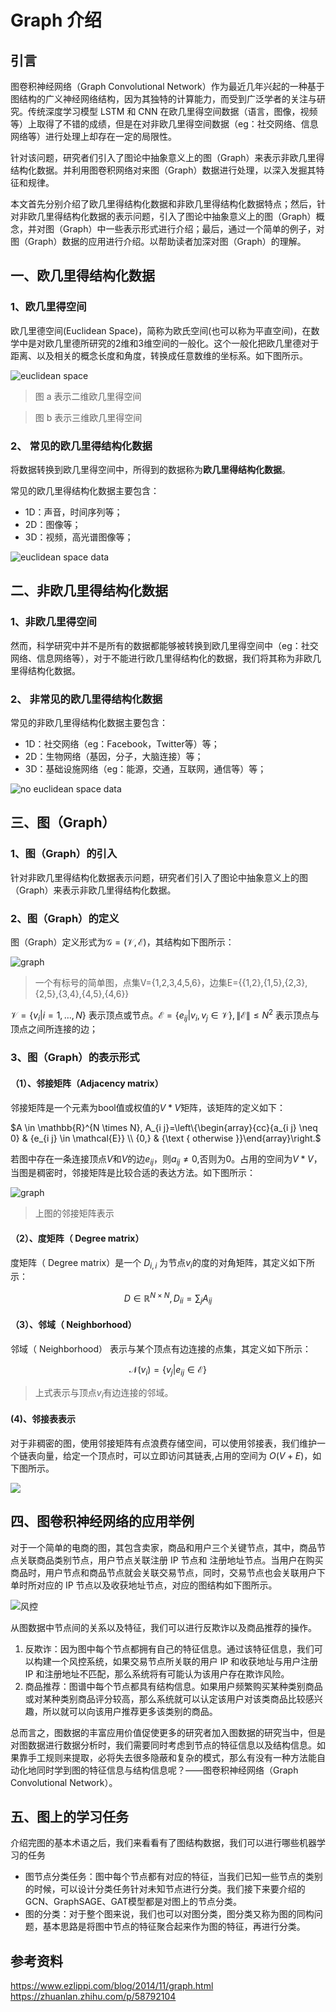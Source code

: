 # Graph 介绍

## 引言

图卷积神经网络（Graph Convolutional Network）作为最近几年兴起的一种基于图结构的广义神经网络结构，因为其独特的计算能力，而受到广泛学者的关注与研究。传统深度学习模型 LSTM 和 CNN 在欧几里得空间数据（语言，图像，视频等）上取得了不错的成绩，但是在对非欧几里得空间数据（eg：社交网络、信息网络等）进行处理上却存在一定的局限性。

针对该问题，研究者们引入了图论中抽象意义上的图（Graph）来表示非欧几里得结构化数据。并利用图卷积网络对来图（Graph）数据进行处理，以深入发掘其特征和规律。

本文首先分别介绍了欧几里得结构化数据和非欧几里得结构化数据特点；然后，针对非欧几里得结构化数据的表示问题，引入了图论中抽象意义上的图（Graph）概念，并对图（Graph）中一些表示形式进行介绍；最后，通过一个简单的例子，对图（Graph）数据的应用进行介绍。以帮助读者加深对图（Graph）的理解。

## 一、欧几里得结构化数据

### 1、欧几里得空间

欧几里德空间(Euclidean Space)，简称为欧氏空间(也可以称为平直空间)，在数学中是对欧几里德所研究的2维和3维空间的一般化。这个一般化把欧几里德对于距离、以及相关的概念长度和角度，转换成任意数维的坐标系。如下图所示。

![euclidean space](img/euclidean_space.png)

> 图 a 表示二维欧几里得空间

> 图 b 表示三维欧几里得空间


### 2、 常见的欧几里得结构化数据

将数据转换到欧几里得空间中，所得到的数据称为**欧几里得结构化数据**。

常见的欧几里得结构化数据主要包含：

- 1D：声音，时间序列等；
- 2D：图像等；
- 3D：视频，高光谱图像等；

![euclidean space data](img/euclidean_space_data.png)


## 二、非欧几里得结构化数据

### 1、非欧几里得空间

然而，科学研究中并不是所有的数据都能够被转换到欧几里得空间中（eg：社交网络、信息网络等），对于不能进行欧几里得结构化的数据，我们将其称为非欧几里得结构化数据。

### 2、 非常见的欧几里得结构化数据

常见的非欧几里得结构化数据主要包含：

- 1D：社交网络（eg：Facebook，Twitter等）等；
- 2D：生物网络（基因，分子，大脑连接）等；
- 3D：基础设施网络（eg：能源，交通，互联网，通信等）等；

![no euclidean space data](img/no_euclidean_space_data.png)

## 三、图（Graph）

### 1、图（Graph）的引入

针对非欧几里得结构化数据表示问题，研究者们引入了图论中抽象意义上的图（Graph）来表示非欧几里得结构化数据。

### 2、图（Graph）的定义

图（Graph）定义形式为$\mathcal{G}=(\mathcal{V}, \mathcal{E})$，其结构如下图所示：

![graph](img/graph.png)

> 一个有标号的简单图，点集V={1,2,3,4,5,6}，边集E={{1,2},{1,5},{2,3},{2,5},{3,4},{4,5},{4,6}}

$\mathcal{V}=\left\{v_{i} | i=1, \ldots, N\right\}$ 表示顶点或节点。$\mathcal{E}=\left\{e_{i j} | v_{i}, v_{j} \in \mathcal{V}\right\},\|\mathcal{E}\| \leq N^{2}$ 表示顶点与顶点之间所连接的边；

### 3、图（Graph）的表示形式

#### （1）、邻接矩阵（Adjacency matrix）

邻接矩阵是一个元素为bool值或权值的$V*V$矩阵，该矩阵的定义如下：

$A \in \mathbb{R}^{N \times N}, A_{i j}=\left\{\begin{array}{cc}{a_{i j} \neq 0} & {e_{i j} \in \mathcal{E}} \\ {0,} & {\text { otherwise }}\end{array}\right.$

若图中存在一条连接顶点$V$和$V$的边$e_{i j}$，则$a_{i j} \neq 0$,否则为0。占用的空间为$V*V$，当图是稠密时，邻接矩阵是比较合适的表达方法。如下图所示：

![graph](img/adjacency.png)

> 上图的邻接矩阵表示

#### （2）、度矩阵（ Degree matrix）

度矩阵（ Degree matrix）是一个 $D_{i,i}$ 为节点$v_i$的度的对角矩阵，其定义如下所示：

$$
D \in \mathbb{R}^{N \times N}, D_{i i}=\sum_{j} A_{i j}
$$

#### （3）、邻域（ Neighborhood）

邻域（ Neighborhood） 表示与某个顶点有边连接的点集，其定义如下所示：

$$
\mathcal{N}\left(v_{i}\right)=\left\{v_{j} | e_{i j} \in \mathcal{E}\right\}
$$

> 上式表示与顶点$v_i$有边连接的邻域。

#### (4)、邻接表表示

对于非稠密的图，使用邻接矩阵有点浪费存储空间，可以使用邻接表，我们维护一个链表向量，给定一个顶点时，可以立即访问其链表,占用的空间为 $O(V+E)$，如下图所示。

![](img/adjacency_table.png)

## 四、图卷积神经网络的应用举例

对于一个简单的电商的图，其包含卖家，商品和用户三个关键节点，其中，商品节点关联商品类别节点，用户节点关联注册 IP 节点和 注册地址节点。当用户在购买商品时，用户节点和商品节点就会关联交易节点，同时，交易节点也会关联用户下单时所对应的 IP 节点以及收获地址节点，对应的图结构如下图所示。

![风控](img/风控.png)

从图数据中节点间的关系以及特征，我们可以进行反欺诈以及商品推荐的操作。

1. 反欺诈：因为图中每个节点都拥有自己的特征信息。通过该特征信息，我们可以构建一个风控系统，如果交易节点所关联的用户 IP 和收获地址与用户注册 IP 和注册地址不匹配，那么系统将有可能认为该用户存在欺诈风险。
2. 商品推荐：图谱中每个节点都具有结构信息。如果用户频繁购买某种类别商品或对某种类别商品评分较高，那么系统就可以认定该用户对该类商品比较感兴趣，所以就可以向该用户推荐更多该类别的商品。

总而言之，图数据的丰富应用价值促使更多的研究者加入图数据的研究当中，但是对图数据进行数据分析时，我们需要同时考虑到节点的特征信息以及结构信息。如果靠手工规则来提取，必将失去很多隐蔽和复杂的模式，那么有没有一种方法能自动化地同时学到图的特征信息与结构信息呢？——图卷积神经网络（Graph Convolutional Network）。

## 五、图上的学习任务

介绍完图的基本术语之后，我们来看看有了图结构数据，我们可以进行哪些机器学习的任务

- 图节点分类任务：图中每个节点都有对应的特征，当我们已知一些节点的类别的时候，可以设计分类任务针对未知节点进行分类。我们接下来要介绍的 GCN、GraphSAGE、GAT模型都是对图上的节点分类。
- 图的分类：对于整个图来说，我们也可以对图分类，图分类又称为图的同构问题，基本思路是将图中节点的特征聚合起来作为图的特征，再进行分类。

## 参考资料

https://www.ezlippi.com/blog/2014/11/graph.html
https://zhuanlan.zhihu.com/p/58792104